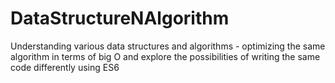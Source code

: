 # DataStructureNAlgorithm
Understanding various data structures and algorithms - optimizing the same algorithm in terms of big O and explore the possibilities of writing the same code differently using ES6
